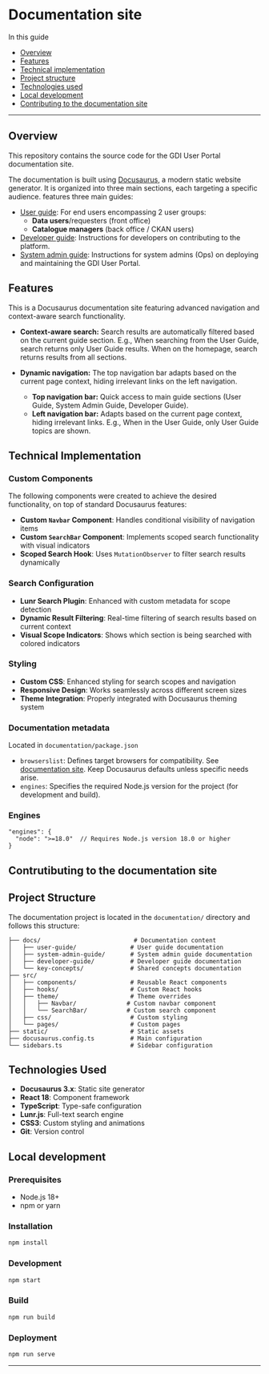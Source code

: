# Documentation site

In this guide
- [Overview](#overview)
- [Features](#features)
- [Technical implementation](#technical-implementation)
- [Project structure](#project-structure)
- [Technologies used](#technologies-used)
- [Local development](#local-development)
- [Contributing to the documentation site](#contributing-to-the-documentation-site)

---

## Overview

This repository contains the source code for the GDI User Portal documentation site.

The documentation is built using [Docusaurus](https://docusaurus.io/), a modern static website generator. It is organized into three main sections, each targeting a specific audience.
features three main guides:
- [User guide](./docs/user-guide/welcome.md): For end users encompassing 2 user groups: 
    - **Data users**/requesters (front office) 
    - **Catalogue managers** (back office / CKAN users)
- [Developer guide](./docs/developer-guide/welcome.md): Instructions for developers on contributing to the platform.
- [System admin guide](./docs/system-admin-guide/welcome.md): Instructions for system admins (Ops) on deploying and maintaining the GDI User Portal.

## Features

This is a Docusaurus documentation site featuring advanced navigation and context-aware search  functionality.

- **Context-aware search:** Search results are automatically filtered based on the current guide section. E.g., When searching from the User Guide, search returns only User Guide results. When on the homepage, search returns results from all sections.

- **Dynamic navigation:** The top navigation bar adapts based on the current page context, hiding irrelevant links on the left navigation.
    - **Top navigation bar:** Quick access to main guide sections (User Guide, System Admin Guide, Developer Guide).
    - **Left navigation bar:** Adapts based on the current page context, hiding irrelevant links. E.g., When in the User Guide, only User Guide topics are shown.

## Technical Implementation

### Custom Components

The following components were created to achieve the desired functionality, on top of standard Docusaurus features:

- **Custom `Navbar` Component**: Handles conditional visibility of navigation items
- **Custom `SearchBar` Component**: Implements scoped search functionality with visual indicators
- **Scoped Search Hook**: Uses `MutationObserver` to filter search results dynamically

### Search Configuration
- **Lunr Search Plugin**: Enhanced with custom metadata for scope detection
- **Dynamic Result Filtering**: Real-time filtering of search results based on current context
- **Visual Scope Indicators**: Shows which section is being searched with colored indicators

### Styling
- **Custom CSS**: Enhanced styling for search scopes and navigation
- **Responsive Design**: Works seamlessly across different screen sizes
- **Theme Integration**: Properly integrated with Docusaurus theming system

### Documentation metadata

Located in `documentation/package.json`

- `browserslist`: Defines target browsers for compatibility. See [documentation site](https://docusaurus.io/docs/browser-support#default-values). Keep Docusaurus defaults unless specific needs arise.
- `engines`: Specifies the required Node.js version for the project (for development and build).

### Engines

```
"engines": {
  "node": ">=18.0"  // Requires Node.js version 18.0 or higher
}
```

## Contrutibuting to the documentation site

## Project Structure

The documentation project is located in the `documentation/` directory and follows this structure:

```
├── docs/                          # Documentation content
│   ├── user-guide/               # User guide documentation
│   ├── system-admin-guide/       # System admin guide documentation
│   ├── developer-guide/          # Developer guide documentation
│   └── key-concepts/             # Shared concepts documentation
├── src/
│   ├── components/               # Reusable React components
│   ├── hooks/                    # Custom React hooks
│   ├── theme/                    # Theme overrides
│   │   ├── Navbar/              # Custom navbar component
│   │   └── SearchBar/           # Custom search component
│   ├── css/                      # Custom styling
│   └── pages/                    # Custom pages
├── static/                       # Static assets
├── docusaurus.config.ts          # Main configuration
└── sidebars.ts                   # Sidebar configuration
```

## Technologies Used

- **Docusaurus 3.x**: Static site generator
- **React 18**: Component framework
- **TypeScript**: Type-safe configuration
- **Lunr.js**: Full-text search engine
- **CSS3**: Custom styling and animations
- **Git**: Version control


## Local development

### Prerequisites
- Node.js 18+
- npm or yarn

### Installation

```bash
npm install
```

### Development
```bash
npm start
```

### Build
```bash
npm run build
```

### Deployment
```bash
npm run serve
```

---

